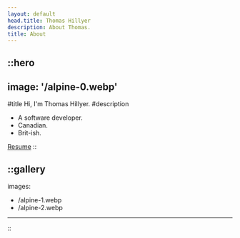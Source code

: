 ```yaml
---
layout: default
head.title: Thomas Hillyer
description: About Thomas.
title: About
---
```


::hero
---
image: '/alpine-0.webp'
---
#title
Hi, I'm Thomas Hillyer.
#description
- A software developer.
- Canadian.
- Brit-ish.

<a href="/resume.pdf" target="_blank">Resume</a>
::

::gallery
---
images:
  - /alpine-1.webp
  - /alpine-2.webp
---
::
